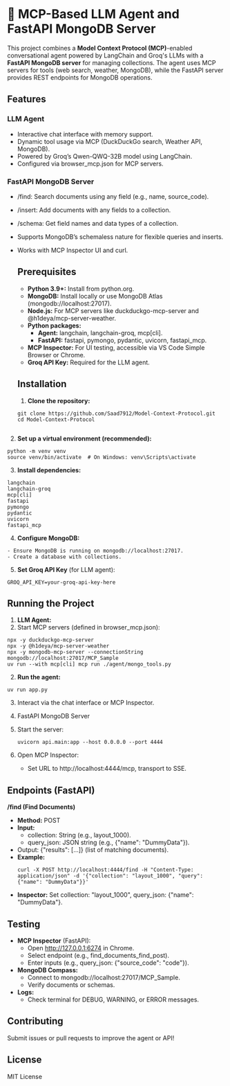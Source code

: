 # 🧠 MCP-Based LLM Agent and FastAPI MongoDB Server

This project combines a **Model Context Protocol (MCP)**-enabled conversational agent powered by LangChain and Groq's LLMs with a **FastAPI MongoDB server** for managing collections. The agent uses MCP servers for tools (web search, weather, MongoDB), while the FastAPI server provides REST endpoints for MongoDB operations.


## Features
### LLM Agent
- Interactive chat interface with memory support.
- Dynamic tool usage via MCP (DuckDuckGo search, Weather API, MongoDB).
- Powered by Groq’s Qwen-QWQ-32B model using LangChain.
- Configured via browser_mcp.json for MCP servers.

### FastAPI MongoDB Server
- /find: Search documents using any field (e.g., name, source_code).
- /insert: Add documents with any fields to a collection.
- /schema: Get field names and data types of a collection.
- Supports MongoDB’s schemaless nature for flexible queries and inserts.
- Works with MCP Inspector UI and curl.

  ## Prerequisites
  - **Python 3.9+:** Install from python.org.
  - **MongoDB:** Install locally or use MongoDB Atlas (mongodb://localhost:27017).
  - **Node.js:** For MCP servers like duckduckgo-mcp-server and @h1deya/mcp-server-weather.
  - **Python packages:**
    - **Agent:** langchain, langchain-groq, mcp[cli].
    - **FastAPI:** fastapi, pymongo, pydantic, uvicorn, fastapi_mcp.
  - **MCP Inspector:** For UI testing, accessible via VS Code Simple Browser or Chrome.
  - **Groq API Key:** Required for the LLM agent.
 
  ## Installation
  1. **Clone the repository:**
  ```
  git clone https://github.com/Saad7912/Model-Context-Protocol.git
  cd Model-Context-Protocol
 
 2. **Set up a virtual environment (recommended):**

```
python -m venv venv
source venv/bin/activate  # On Windows: venv\Scripts\activate
```
3. **Install dependencies:**
```
langchain
langchain-groq
mcp[cli]
fastapi
pymongo
pydantic
uvicorn
fastapi_mcp
```
4. **Configure MongoDB:**
```
- Ensure MongoDB is running on mongodb://localhost:27017.
- Create a database with collections.
```
5. **Set Groq API Key** (for LLM agent):
```
GROQ_API_KEY=your-groq-api-key-here
```

## **Running the Project**
 1. **LLM Agent:**
   1. Start MCP servers (defined in browser_mcp.json):
      
   ```
   npx -y duckduckgo-mcp-server
   npx -y @h1deya/mcp-server-weather
   npx -y mongodb-mcp-server --connectionString mongodb://localhost:27017/MCP_Sample
   uv run --with mcp[cli] mcp run ./agent/mongo_tools.py
```
  2. **Run the agent:**
   ```
   uv run app.py
```
  3. Interact via the chat interface or MCP Inspector.

2.  FastAPI MongoDB Server
   1. Start the server:
      ```
      uvicorn api.main:app --host 0.0.0.0 --port 4444
      ```
  2. Open MCP Inspector:
      - Set URL to http://localhost:4444/mcp, transport to SSE.

## Endpoints (FastAPI)
**/find (Find Documents)**
 - **Method:** POST
 - **Input:**
   - collection: String (e.g., layout_1000).
   - query_json: JSON string (e.g., {"name": "DummyData"}).
- Output: {"results": [...]} (list of matching documents).
- **Example:**
  ```
  curl -X POST http://localhost:4444/find -H "Content-Type: application/json" -d '{"collection": "layout_1000", "query": {"name": "DummyData"}}'

- **Inspector:** Set collection: "layout_1000", query_json: {"name": "DummyData"}.

## Testing
- **MCP Inspector** (FastAPI):
  - Open http://127.0.0.1:6274 in Chrome.
  - Select endpoint (e.g., find_documents_find_post).
  - Enter inputs (e.g., query_json: {"source_code": "code"}).
- **MongoDB Compass:**
   - Connect to mongodb://localhost:27017/MCP_Sample.
   - Verify documents or schemas.
- **Logs:**
  - Check terminal for DEBUG, WARNING, or ERROR messages.

## Contributing
Submit issues or pull requests to improve the agent or API!

## License
MIT License
